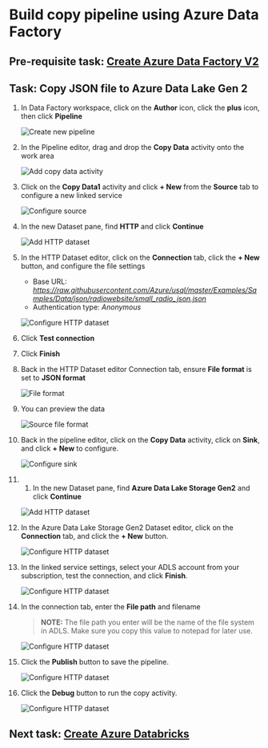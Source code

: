 # Build copy pipeline using Azure Data Factory

## Pre-requisite task: [Create Azure Data Factory V2](azure-data-factory-v2/provision-azure-data-factory-v2.md)

## Task: Copy JSON file to Azure Data Lake Gen 2

1. In Data Factory workspace, click on the **Author** icon, click the **plus** icon, then click **Pipeline**

    ![Create new pipeline](media/pipeline/1.png)

1. In the Pipeline editor, drag and drop the **Copy Data** activity onto the work area

    ![Add copy data activity](media/pipeline/2.png)

1. Click on the **Copy Data1** activity and click **+ New** from the **Source** tab to configure a new linked service

    ![Configure source](media/pipeline/3.png)

1. In the new Dataset pane, find **HTTP** and click **Continue**

    ![Add HTTP dataset](media/pipeline/4.png)

1. In the HTTP Dataset editor, click on the **Connection** tab, click the **+ New** button, and configure the file settings

    - Base URL: *https://raw.githubusercontent.com/Azure/usql/master/Examples/Samples/Data/json/radiowebsite/small_radio_json.json*
    - Authentication type: *Anonymous*

    ![Configure HTTP dataset](media/pipeline/5.png)

1. Click **Test connection** 

1. Click **Finish**

1. Back in the HTTP Dataset editor Connection tab, ensure **File format** is set to **JSON format**

    ![File format](media/pipeline/6.png)

1. You can preview the data

    ![Source file format](media/pipeline/7.png)

1. Back in the pipeline editor, click on the **Copy Data** activity, click on **Sink**, and click **+ New** to configure.

    ![Configure sink](media/pipeline/8.png)

1. 1. In the new Dataset pane, find **Azure Data Lake Storage Gen2** and click **Continue**

    ![Add HTTP dataset](media/pipeline/9.png)

1. In the Azure Data Lake Storage Gen2 Dataset editor, click on the **Connection** tab, and click the **+ New** button.

    ![Configure HTTP dataset](media/pipeline/10.png)

1. In the linked service settings, select your ADLS account from your subscription, test the connection, and click **Finish**.

    ![Configure HTTP dataset](media/pipeline/11.png)

1. In the connection tab, enter the **File path** and filename

    > **NOTE:** The file path you enter will be the name of the file system in ADLS. Make sure you copy this value to notepad for later use.

    ![Configure HTTP dataset](media/pipeline/12.png)

1. Click the **Publish** button to save the pipeline.

    ![Configure HTTP dataset](media/pipeline/13.png)

1. Click the **Debug** button to run the copy activity.

    ![Configure HTTP dataset](media/pipeline/13a.png)

## Next task: [Create Azure Databricks](../azure-databricks/provision-azure-databricks.md)